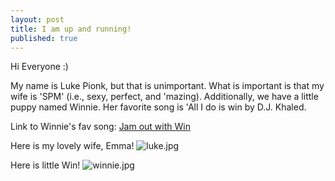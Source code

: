 ```yaml
---
layout: post
title: I am up and running!
published: true
---
```


Hi Everyone :) 

My name is Luke Pionk, but that is unimportant. What is important is that my wife is 'SPM' (i.e., sexy, perfect, and 'mazing). Additionally, we have a little puppy named Winnie. Her favorite song is 'All I do is win by D.J. Khaled.

Link to Winnie's fav song: [Jam out with Win](https://www.youtube.com/watch?v=GGXzlRoNtHU)

Here is my lovely wife, Emma!
![luke.jpg]({{site.baseurl}}/images/luke.jpg)

Here is little Win!
![winnie.jpg]({{site.baseurl}}/images/winnie.jpg)
